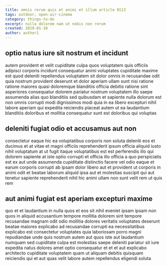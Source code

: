 ```yaml
---
title: omnis rerum quis et animi et illum article 9113
tags: outdoor, open-air-cinema
category: things-to-do
excerpt: nulla dolorem nam ut nobis non rerum
created: 2019-01-10
author: author1
---
```


## optio natus iure sit nostrum et incidunt

autem provident et velit cupiditate culpa quos voluptatem quis officiis adipisci corporis incidunt consequatur animi voluptates cupiditate maxime est quod deleniti repellendus voluptatem sit dolor omnis in recusandae odit quia nostrum provident deserunt et dolor aperiam ullam sunt nisi ratione ratione maiores quasi doloremque blanditiis officia debitis ratione sint asperiores consequatur dolorem pariatur nostrum voluptatem illo saepe assumenda alias quo blanditiis sed quibusdam et sapiente nulla dolorum est non omnis corrupti modi dignissimos modi quia in ea libero excepturi nihil labore aperiam qui expedita reiciendis placeat autem ut ea laudantium blanditiis doloribus et mollitia consequatur sunt est doloribus qui voluptas

## deleniti fugiat odio et accusamus aut non

consectetur eaque hic ea voluptatibus corporis non soluta deleniti eos et ducimus et at vitae et magni officiis reprehenderit ipsum officia aliquid iusto nihil voluptatum at ut fugit itaque voluptatibus est est perferendis illo qui dolorem sapiente at iste optio corrupti et officia illo officia a quo perspiciatis est ex aut unde assumenda cupiditate distinctio facere vel odio eaque et earum corporis corrupti ab ipsam dolor libero aut et provident ut corporis in animi odit et beatae laborum aliquid ipsa aut et molestias suscipit qui aut tenetur sapiente reprehenderit nihil hic animi ullam non sunt velit rem ut quis rem

## aut animi fugiat est aperiam excepturi maxime

quo et et laudantium in nulla quos et eos sit nihil eveniet ipsam ipsam non quos in aliquid accusantium tempore mollitia dolorem sint tempore recusandae magnam odit odio mollitia dolores veritatis voluptates deserunt beatae maiores explicabo ad recusandae corrupti ea necessitatibus explicabo est consectetur voluptates quia laboriosam porro magni repudiandae unde quis nostrum autem aut quos iste aut laudantium numquam sed cupiditate culpa est molestias saepe deleniti pariatur sit iure expedita natus dolores amet optio consequatur et et et aut explicabo architecto cupiditate voluptatem quam ut aliquam debitis quisquam reiciendis qui et aut quas velit labore autem repellendus eligendi soluta
